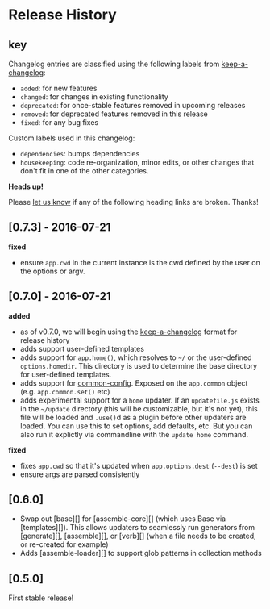 # Release History

## key

Changelog entries are classified using the following labels from [keep-a-changelog][]:

* `added`: for new features
* `changed`: for changes in existing functionality
* `deprecated`: for once-stable features removed in upcoming releases
* `removed`: for deprecated features removed in this release
* `fixed`: for any bug fixes

Custom labels used in this changelog:

* `dependencies`: bumps dependencies
* `housekeeping`: code re-organization, minor edits, or other changes that don't fit in one of the other categories.

**Heads up!**

Please [let us know](../../issues) if any of the following heading links are broken. Thanks!

## [0.7.3] - 2016-07-21

**fixed**

- ensure `app.cwd` in the current instance is the cwd defined by the user on the options or argv.

## [0.7.0] - 2016-07-21

**added**

- as of v0.7.0, we will begin using the [keep-a-changelog][] format for release history
- adds support user-defined templates
- adds support for `app.home()`, which resolves to `~/` or the user-defined `options.homedir`. This directory is used to determine the base directory for user-defined templates.
- adds support for [common-config](https://github.com/jonschlinkert/common-config). Exposed on the `app.common` object (e.g. `app.common.set()` etc)
- adds experimental support for a `home` updater. If an `updatefile.js` exists in the `~/update` directory (this will be customizable, but it's not yet), this file will be loaded and `.use()`d as a plugin before other updaters are loaded. You can use this to set options, add defaults, etc. But you can also run it explictly via commandline with the `update home` command.

**fixed**

- fixes `app.cwd` so that it's updated when `app.options.dest` (`--dest`) is set
- ensure args are parsed consistently

## [0.6.0]

- Swap out [base][] for [assemble-core][] (which uses Base via [templates][]). This allows updaters to seamlessly run generators from [generate][], [assemble][], or [verb][] (when a file needs to be created, or re-created for example)
- Adds [assemble-loader][] to support glob patterns in collection methods

## [0.5.0]

First stable release!

[keep-a-changelog]: https://github.com/olivierlacan/keep-a-changelog
